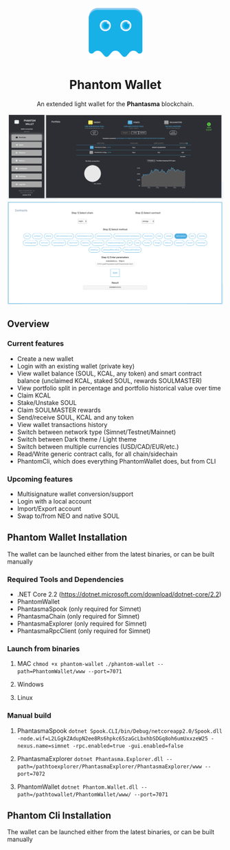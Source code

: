 <p align="center">
  <img src="./PhantomWallet/www/public/img/phantasma_logo.png" width="125px;">
</p>

<h1 align="center">Phantom Wallet</h1>

<p align="center">
  An extended light wallet for the <b>Phantasma</b> blockchain.
</p>

<p align="center">
  <img src="./PhantomWallet/www/public/img/wallet2.png">
  <img src="./PhantomWallet/www/public/img/wallet1.png">
</p>

## Overview

### Current features

- Create a new wallet
- Login with an existing wallet (private key)
- View wallet balance (SOUL, KCAL, any token) and smart contract balance (unclaimed KCAL, staked SOUL, rewards SOULMASTER)
- View portfolio split in percentage and portfolio historical value over time
- Claim KCAL
- Stake/Unstake SOUL
- Claim SOULMASTER rewards
- Send/receive SOUL, KCAL and any token
- View wallet transactions history
- Switch between network type (Simnet/Testnet/Mainnet)
- Switch between Dark theme / Light theme
- Switch between multiple currencies (USD/CAD/EUR/etc.)
- Read/Write generic contract calls, for all chain/sidechain
- PhantomCli, which does everything PhantomWallet does, but from CLI

### Upcoming features

- Multisignature wallet conversion/support
- Login with a local account
- Import/Export account
- Swap to/from NEO and native SOUL

## Phantom Wallet Installation

The wallet can be launched either from the latest binaries, or can be built manually

### Required Tools and Dependencies

- .NET Core 2.2 (https://dotnet.microsoft.com/download/dotnet-core/2.2)
- PhantomWallet
- PhantasmaSpook (only required for Simnet)
- PhantasmaChain (only required for Simnet)
- PhantasmaExplorer (only required for Simnet)
- PhantasmaRpcClient (only required for Simnet)

### Launch from binaries

1) MAC
`chmod +x phantom-wallet`
`./phantom-wallet --path=PhantomWallet/www --port=7071`

2) Windows

3) Linux

### Manual build

1) PhantasmaSpook
`dotnet Spook.CLI/bin/Debug/netcoreapp2.0/Spook.dll -node.wif=L2LGgkZAdupN2ee8Rs6hpkc65zaGcLbxhbSDGq8oh6umUxxzeW25 -nexus.name=simnet -rpc.enabled=true -gui.enabled=false`

2) PhantasmaExplorer
`dotnet Phantasma.Explorer.dll --path=/pathtoexplorer/PhantasmaExplorer/PhantasmaExplorer/www --port=7072`

3) PhantomWallet
`dotnet Phantom.Wallet.dll --path=/pathtowallet/PhantomWallet/www/ --port=7071`

## Phantom Cli Installation

The wallet can be launched either from the latest binaries, or can be built manually
